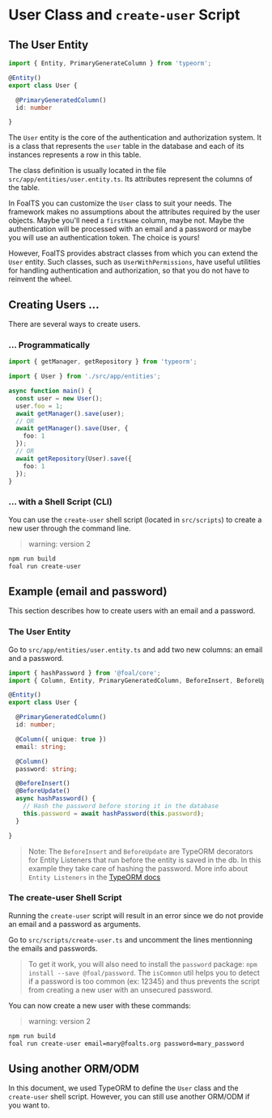 # User Class and `create-user` Script

## The User Entity

```typescript
import { Entity, PrimaryGenerateColumn } from 'typeorm';

@Entity()
export class User {

  @PrimaryGeneratedColumn()
  id: number

}
```

The `User` entity is the core of the authentication and authorization system. It is a class that represents the `user` table in the database and each of its instances represents a row in this table.

The class definition is usually located in the file `src/app/entities/user.entity.ts`. Its attributes represent the columns of the table. 

In FoalTS you can customize the `User` class to suit your needs. The framework makes no assumptions about the attributes required by the user objects. Maybe you'll need a `firstName` column, maybe not. Maybe the authentication will be processed with an email and a password or maybe you will use an authentication token. The choice is yours!

However, FoalTS provides abstract classes from which you can extend the `User` entity. Such classes, such as `UserWithPermissions`, have useful utilities for handling authentication and authorization, so that you do not have to reinvent the wheel.

## Creating Users ...

There are several ways to create users.

### ... Programmatically

```typescript
import { getManager, getRepository } from 'typeorm';

import { User } from './src/app/entities';

async function main() {
  const user = new User();
  user.foo = 1;
  await getManager().save(user);
  // OR
  await getManager().save(User, {
    foo: 1
  });
  // OR
  await getRepository(User).save({
    foo: 1
  });
}
```

### ... with a Shell Script (CLI)

You can use the `create-user` shell script (located in `src/scripts`) to create a new user through the command line.

> warning: version 2

```sh
npm run build
foal run create-user
```

## Example (email and password)

This section describes how to create users with an email and a password.

### The User Entity

Go to `src/app/entities/user.entity.ts` and add two new columns: an email and a password.

```typescript
import { hashPassword } from '@foal/core';
import { Column, Entity, PrimaryGeneratedColumn, BeforeInsert, BeforeUpdate } from 'typeorm';

@Entity()
export class User {

  @PrimaryGeneratedColumn()
  id: number;

  @Column({ unique: true })
  email: string;

  @Column()
  password: string;

  @BeforeInsert()
  @BeforeUpdate()
  async hashPassword() {
    // Hash the password before storing it in the database
    this.password = await hashPassword(this.password);
  }

}

```

> Note: The `BeforeInsert` and `BeforeUpdate` are TypeORM decorators for Entity Listeners that run before the entity is saved in the db. In this example they take care of hashing the password. More info about `Entity Listeners` in the [TypeORM docs](https://typeorm.io/#/listeners-and-subscribers)

### The create-user Shell Script

Running the `create-user` script will result in an error since we do not provide an email and a password as arguments.

Go to `src/scripts/create-user.ts` and uncomment the lines mentionning the emails and passwords.

> To get it work, you will also need to install the `password` package: `npm install --save @foal/password`. The `isCommon` util helps you to detect if a password is too common (ex: 12345) and thus prevents the script from creating a new user with an unsecured password.

You can now create a new user with these commands:

> warning: version 2

```sh
npm run build
foal run create-user email=mary@foalts.org password=mary_password
```

## Using another ORM/ODM

In this document, we used TypeORM to define the `User` class and the `create-user` shell script. However, you can still use another ORM/ODM if you want to.
